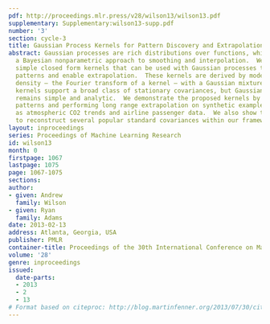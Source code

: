 ```yaml
---
pdf: http://proceedings.mlr.press/v28/wilson13/wilson13.pdf
supplementary: Supplementary:wilson13-supp.pdf
number: '3'
section: cycle-3
title: Gaussian Process Kernels for Pattern Discovery and Extrapolation
abstract: Gaussian processes are rich distributions over functions, which provide
  a Bayesian nonparametric approach to smoothing and interpolation.  We introduce
  simple closed form kernels that can be used with Gaussian processes to discover
  patterns and enable extrapolation.  These kernels are derived by modelling a spectral
  density – the Fourier transform of a kernel – with a Gaussian mixture.  The proposed
  kernels support a broad class of stationary covariances, but Gaussian process inference
  remains simple and analytic.  We demonstrate the proposed kernels by discovering
  patterns and performing long range extrapolation on synthetic examples, as well
  as atmospheric CO2 trends and airline passenger data.  We also show that it is possible
  to reconstruct several popular standard covariances within our framework.
layout: inproceedings
series: Proceedings of Machine Learning Research
id: wilson13
month: 0
firstpage: 1067
lastpage: 1075
page: 1067-1075
sections: 
author:
- given: Andrew
  family: Wilson
- given: Ryan
  family: Adams
date: 2013-02-13
address: Atlanta, Georgia, USA
publisher: PMLR
container-title: Proceedings of the 30th International Conference on Machine Learning
volume: '28'
genre: inproceedings
issued:
  date-parts:
  - 2013
  - 2
  - 13
# Format based on citeproc: http://blog.martinfenner.org/2013/07/30/citeproc-yaml-for-bibliographies/
---
```

